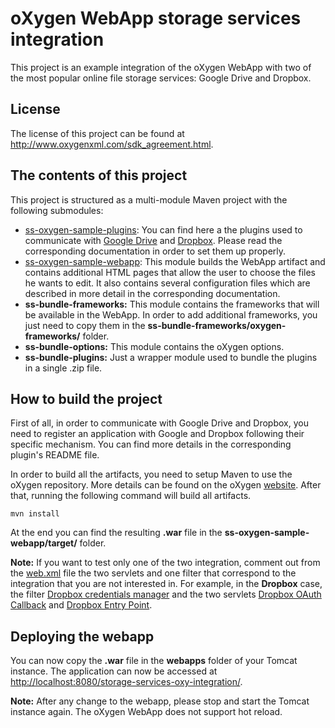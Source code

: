 oXygen WebApp storage services integration
==========================================

This project is an example integration of the oXygen WebApp with two of the most popular online file storage services: Google Drive and Dropbox.
        
License
--------

The license of this project can be found at http://www.oxygenxml.com/sdk_agreement.html.
    
The contents of this project
----------------------------

This project is structured as a multi-module Maven project with the following submodules:
           
* [ss-oxygen-sample-plugins](ss-oxygen-sample-plugins/): You can find here a the plugins used to communicate with [Google Drive](ss-oxygen-sample-plugins/gdrive-custom-protocol/) and [Dropbox](ss-oxygen-sample-plugins/dbx-custom-protocol/). Please read the corresponding documentation in order to set them up properly.
* [ss-oxygen-sample-webapp](ss-oxygen-sample-webapp): This module builds the WebApp artifact and contains additional HTML pages that allow the user to choose the files he wants to edit. It also contains several configuration files which are described in more detail in the corresponding documentation.
* **ss-bundle-frameworks:** This module contains the frameworks that will be available in the WebApp. In order to add additional frameworks, you just need to copy them in the **ss-bundle-frameworks/oxygen-frameworks/** folder.
* **ss-bundle-options:** This module contains the oXygen options.
* **ss-bundle-plugins:** Just a wrapper module used to bundle the plugins in a single .zip file.

How to build the project
------------------------

First of all, in order to communicate with Google Drive and Dropbox, you need to register an application with Google and Dropbox following their specific mechanism. You can find more details in the corresponding plugin's README file.

In order to build all the artifacts, you need to setup Maven to use the oXygen repository. More details can be found on the oXygen [website](http://oxygenxml.com/oxygen_sdk_maven.html#maven_sdk_configuration). After that, running the following command will build all artifacts.

`mvn install`

At the end you can find the resulting **.war** file in the **ss-oxygen-sample-webapp/target/** folder.

**Note:** If you want to test only one of the two integration, comment out from the [web.xml](ss-oxygen-sample-webapp/src/main/webapp/WEB-INF/web.xml) file the two servlets and one filter that correspond to the integration that you are not interested in. For example, in the **Dropbox** case, the filter [Dropbox credentials manager](ss-oxygen-sample-webapp/src/main/webapp/WEB-INF/web.xml#L6-20) and the two servlets [Dropbox OAuth Callback]((ss-oxygen-sample-webapp/src/main/webapp/WEB-INF/web.xml#L23-36)) and [Dropbox Entry Point](ss-oxygen-sample-webapp/src/main/webapp/WEB-INF/web.xml#L38-49).

Deploying the webapp
--------------------

You can now copy the **.war** file in the **webapps** folder of your Tomcat instance. The application can now be accessed at [http://localhost:8080/storage-services-oxy-integration/](http://localhost:8080/storage-services-oxy-integration/).

**Note:** After any change to the webapp, please stop and start the Tomcat instance again. The oXygen WebApp does not support hot reload.
